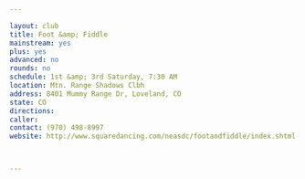 ```yaml
---

layout: club
title: Foot &amp; Fiddle
mainstream: yes
plus: yes
advanced: no
rounds: no
schedule: 1st &amp; 3rd Saturday, 7:30 AM
location: Mtn. Range Shadows Clbh
address: 8401 Mummy Range Dr, Loveland, CO
state: CO
directions: 
caller: 
contact: (970) 498-8997
website: http://www.squaredancing.com/neasdc/footandfiddle/index.shtml



---
```


